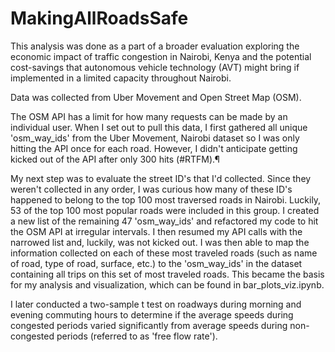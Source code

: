 # MakingAllRoadsSafe

This analysis was done as a part of a broader evaluation exploring the economic impact of traffic congestion in Nairobi, Kenya and the potential cost-savings that autonomous vehicle technology (AVT) might bring if implemented in a limited capacity throughout Nairobi. 

Data was collected from Uber Movement and Open Street Map (OSM).

The OSM API has a limit for how many requests can be made by an individual user. When I set out to pull this data, I first gathered all unique 'osm_way_ids' from the Uber Movement, Nairobi dataset so I was only hitting the API once for each road. However, I didn't anticipate getting kicked out of the API after only 300 hits (#RTFM).¶

My next step was to evaluate the street ID's that I'd collected. Since they weren't collected in any order, I was curious how many of these ID's happened to belong to the top 100 most traversed roads in Nairobi. Luckily, 53 of the top 100 most popular roads were included in this group. I created a new list of the remaining 47 'osm_way_ids' and refactored my code to hit the OSM API at irregular intervals. I then resumed my API calls with the narrowed list and, luckily, was not kicked out. I was then able to map the information collected on each of these most traveled roads (such as name of road, type of road, surface, etc.) to the 'osm_way_ids' in the dataset containing all trips on this set of most traveled roads. This became the basis for my analysis and visualization, which can be found in bar_plots_viz.ipynb.

I later conducted a two-sample t test on roadways during morning and evening commuting hours to determine if the average speeds during congested periods varied significantly from average speeds during non-congested periods (referred to as 'free flow rate'). 
